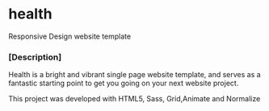 # health
Responsive Design website template

### [Description]

Health is a bright and vibrant single page website template, and serves as a fantastic starting point to get you going on your next website project.



This project was developed with HTML5, Sass, Grid,Animate and Normalize
